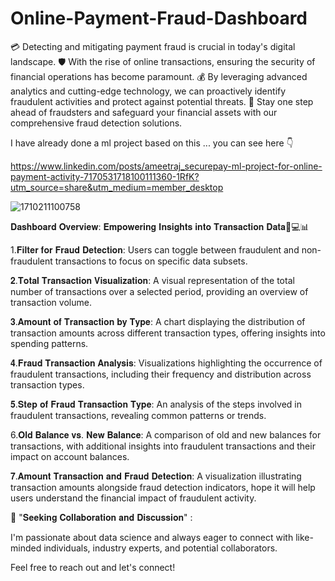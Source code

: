 # Online-Payment-Fraud-Dashboard

💳 Detecting and mitigating payment fraud is crucial in today's digital landscape. 
🛡️ With the rise of online transactions, ensuring the security of financial operations has become paramount. 
💰 By leveraging advanced analytics and cutting-edge technology, we can proactively identify fraudulent activities and protect against potential threats. 
💼 Stay one step ahead of fraudsters and safeguard your financial assets with our comprehensive fraud detection solutions. 

I have already done a ml project based on this ...
you can see here 👇

https://www.linkedin.com/posts/ameetraj_securepay-ml-project-for-online-payment-activity-7170531718100111360-1RfK?utm_source=share&utm_medium=member_desktop


![1710211100758](https://github.com/user-attachments/assets/fc80d131-0bab-4a2c-a4c2-29abb1171a19)

𝐃𝐚𝐬𝐡𝐛𝐨𝐚𝐫𝐝 𝐎𝐯𝐞𝐫𝐯𝐢𝐞𝐰: 𝐄𝐦𝐩𝐨𝐰𝐞𝐫𝐢𝐧𝐠 𝐈𝐧𝐬𝐢𝐠𝐡𝐭𝐬 𝐢𝐧𝐭𝐨 𝐓𝐫𝐚𝐧𝐬𝐚𝐜𝐭𝐢𝐨𝐧 𝐃𝐚𝐭𝐚💼💻📊



1.𝐅𝐢𝐥𝐭𝐞𝐫 𝐟𝐨𝐫 𝐅𝐫𝐚𝐮𝐝 𝐃𝐞𝐭𝐞𝐜𝐭𝐢𝐨𝐧: Users can toggle between fraudulent and non-fraudulent transactions to focus on specific data subsets.



𝟐.𝐓𝐨𝐭𝐚𝐥 𝐓𝐫𝐚𝐧𝐬𝐚𝐜𝐭𝐢𝐨𝐧 𝐕𝐢𝐬𝐮𝐚𝐥𝐢𝐳𝐚𝐭𝐢𝐨𝐧: A visual representation of the total number of transactions over a selected period, providing an overview of transaction volume.



𝟑.𝐀𝐦𝐨𝐮𝐧𝐭 𝐨𝐟 𝐓𝐫𝐚𝐧𝐬𝐚𝐜𝐭𝐢𝐨𝐧 𝐛𝐲 𝐓𝐲𝐩𝐞: A chart displaying the distribution of transaction amounts across different transaction types, offering insights into spending patterns.



 𝟒.𝐅𝐫𝐚𝐮𝐝 𝐓𝐫𝐚𝐧𝐬𝐚𝐜𝐭𝐢𝐨𝐧 𝐀𝐧𝐚𝐥𝐲𝐬𝐢𝐬: Visualizations highlighting the occurrence of fraudulent transactions, including their frequency and distribution across transaction types.



𝟓.𝐒𝐭𝐞𝐩 𝐨𝐟 𝐅𝐫𝐚𝐮𝐝 𝐓𝐫𝐚𝐧𝐬𝐚𝐜𝐭𝐢𝐨𝐧 𝐓𝐲𝐩𝐞: An analysis of the steps involved in fraudulent transactions, revealing common patterns or trends.



6.𝐎𝐥𝐝 𝐁𝐚𝐥𝐚𝐧𝐜𝐞 𝐯𝐬. 𝐍𝐞𝐰 𝐁𝐚𝐥𝐚𝐧𝐜𝐞: A comparison of old and new balances for transactions, with additional insights into fraudulent transactions and their impact on account balances.



𝟕.𝐀𝐦𝐨𝐮𝐧𝐭 𝐓𝐫𝐚𝐧𝐬𝐚𝐜𝐭𝐢𝐨𝐧 𝐚𝐧𝐝 𝐅𝐫𝐚𝐮𝐝 𝐃𝐞𝐭𝐞𝐜𝐭𝐢𝐨𝐧: A visualization illustrating transaction amounts alongside fraud detection indicators, hope it will help users understand the financial impact of fraudulent activity.



🌟 "𝐒𝐞𝐞𝐤𝐢𝐧𝐠 𝐂𝐨𝐥𝐥𝐚𝐛𝐨𝐫𝐚𝐭𝐢𝐨𝐧 𝐚𝐧𝐝 𝐃𝐢𝐬𝐜𝐮𝐬𝐬𝐢𝐨𝐧" :

I'm passionate about data science and always eager to connect with like-minded individuals, industry experts, and potential collaborators. 

Feel free to reach out and let's connect!
